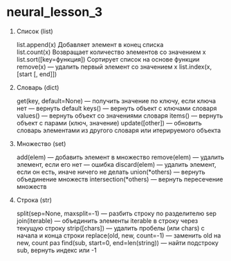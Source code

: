 # neural_lesson_3
1. Список (list)

    list.append(x)	Добавляет элемент в конец списка  \
    list.count(x)	Возвращает количество элементов со значением x  \
    list.sort([key=функция])	Сортирует список на основе функции
    remove(x) — удалить первый элемент со значением x
    list.index(x, [start [, end]])

2. Словарь (dict)

    get(key, default=None) — получить значение по ключу, если ключа нет — вернуть default
    keys() — вернуть объект с ключами словаря
    values() — вернуть объект со значениями словаря
    items() — вернуть объект с парами (ключ, значение)
    update([other]) — обновить словарь элементами из другого словаря или итерируемого объекта

3. Множество (set)

    add(elem) — добавить элемент в множество
    remove(elem) — удалить элемент, если его нет — ошибка
    discard(elem) — удалить элемент, если он есть, иначе ничего не делать
    union(*others) — вернуть объединение множеств
    intersection(*others) — вернуть пересечение множеств

4. Строка (str)

    split(sep=None, maxsplit=-1) — разбить строку по разделителю sep
    join(iterable) — объединить элементы iterable в строку через текущую строку
    strip([chars]) — удалить пробелы (или chars) с начала и конца строки
    replace(old, new, count=-1) — заменить old на new, count раз
    find(sub, start=0, end=len(string)) — найти подстроку sub, вернуть индекс или -1
